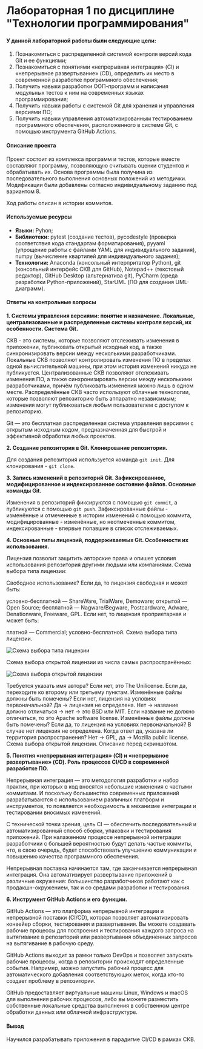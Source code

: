 # Лабораторная 1 по дисциплине "Технологии программирования"

#### У данной лабораторной работы были следующие цели:
1. Познакомиться c распределенной системой контроля версий кода Git и ее функциями;
2. Познакомиться с понятиями «непрерывная интеграция» (CI) и «непрерывное развертывание» (CD), определить их место в современной разработке программного обеспечения;
3. Получить навыки разработки ООП-программ и написания модульных тестов к ним на современных языках программирования;
4. Получить навыки работы с системой Git для хранения и управления версиями ПО;
5. Получить навыки управления автоматизированным тестированием программного обеспечения, расположенного в системе Git, с помощью инструмента GitHub Actions.

#### Описание проекта
Проект состоит из комплекса программ и тестов, которые вместе составляют программу, позволяющую считывать оценки студентов и обрабатывать их. Основа программы была получина из последовательного выполнения основных положений из методички. Модификации были добавлены согласно индивидуальному заданию под вариантом 8.

Ход работы описан в истории коммитов.

#### Используемые ресурсы
- **Языки:** Pyhon;
- **Библиотеки:** pytest (создание тестов), pycodestyle (проверка соответствия кода стандартам форматирования), pyyaml (упрощение работы с файлами YAML для индивидуального задания), numpy (вычисление квартилей для индивидуального задания);
- **Технологии:** Anaconda (консольный интерпритатор Python), git (консольный интерфейс СКВ для GitHub), Notepad++ (текстовый редактор), GitHub Desktop (альтернатива git), PyCharm (среда разработки Python-приложений), StarUML (ПО для создания UML-диаграмм).

#### Ответы на контрольные вопросы
**1. Системы управления версиями: понятие и назначение. Локальные, централизованные и распределенные системы контроля версий, их особенности. Система Git.**

СКВ - это системы, которые позволяют отслеживать изменения в приложении, публиковать открытый исходный код, а также синхронизировать версии между несколькими разработчиками. Локальные СКВ позволяют контролировать изменения ПО в пределах одной вычислительной машины, при этом история изменений никуда не публикуется. Централизованные СКВ позволяют отслеживать изменения ПО, а также синхронизировать версии между несколькими разработчиками, причём публиковать изменения можно лишь в одном месте. Распределённые СКВ часто используют облачные технологии, которые позволяют репозиторию быть аппаратно независимым; изменения могут публиковаться любым пользователем с доступом к репозиторию.

Git — это бесплатная распределенная система управления версиями с открытым исходным кодом, предназначенная для быстрой и эффективной обработки любых проектов.

**2. Создание репозитория в Git. Клонирование репозитория.**

Для создания репозитория используется команда `git init`. Для клонирования - `git clone`.

**3. Запись изменений в репозиторий Git. Зафиксированное, модифицированное и индексированное состояние файлов. Основные команды Git.**

Изменения в репозиторий фиксируются с помощью `git commit`, а публикуются с помощью `git push`. Зафиксированные файлы - изменённые и отмеченные в истории изменений с помощью коммита, модифицированные - изменённые, но неотмеченные коммитом, индексированные - впервые попавшие в список отслеживаемых.

**4. Основные типы лицензий, поддерживаемых Git. Особенности их использования.**

Лицензия позволит защитить авторские права и опишет условия использования репозитория другими людьми или компаниями. Схема выбора типа лицензии:

Свободное использование? Если да, то лицензия свободная и может быть:

условно-бесплатной — ShareWare, TrialWare, Demoware;
открытой — Open Source;
бесплатной — Nagware/Begware, Postcardware, Adware, Denationware, Freeware, GPL.
Если нет, то лицензия проприетарная и может быть:

платной — Commercial;
условно-бесплатной.
Схема выбора типа лицензии.

![Схема выбора типа лицензии](https://github.com/user-attachments/assets/04d21ab0-e53d-4214-a385-abb23d9fd43f)

Схема выбора открытой лицензии из числа самых распространённых:

![Схема выбора открытой лицензии](https://github.com/user-attachments/assets/d10a6adb-11f0-4c39-ad85-4ecc4ffe85f8)


Требуется указать имя автора? Если нет, это The Unilicense. Если да, переходите ко второму или третьему пунктам.
Изменённые файлы должны быть помечены? Если нет, лицензия на условиях первоначальной? Да → лицензия не определена. Нет → название должно отличаться → нет → это BSD или MIT. Если название не должно отличаться, то это Apache software license.
Изменённые файлы должны быть помечены? Если да, то лицензия на условиях первоначальной? В случае нет лицензия не определена. Когда ответ да, указана ли территория распространения? Нет → GPL, да → Mozilla public license.
Схема выбора открытой лицензии. Описание перед скриншотом.

**5. Понятия «непрерывная интеграция» (CI) и «непрерывное развертывание» (CD). Роль процессов CI/CD в современной разработке ПО.**

Непрерывная интеграция — это методология разработки и набор практик, при которых в код вносятся небольшие изменения с частыми коммитами. И поскольку большинство современных приложений разрабатываются с использованием различных платформ и инструментов, то появляется необходимость в механизме интеграции и тестировании вносимых изменений.

С технической точки зрения, цель CI — обеспечить последовательный и автоматизированный способ сборки, упаковки и тестирования приложений. При налаженном процессе непрерывной интеграции разработчики с большей вероятностью будут делать частые коммиты, что, в свою очередь, будет способствовать улучшению коммуникации и повышению качества программного обеспечения.

Непрерывная поставка начинается там, где заканчивается непрерывная интеграция. Она автоматизирует развертывание приложений в различные окружения: большинство разработчиков работают как с продакшн-окружением, так и со средами разработки и тестирования.

**6. Инструмент GitHub Actions и его функции.**

GitHub Actions — это платформа непрерывной интеграции и непрерывной поставки (CI/CD), которая позволяет автоматизировать конвейер сборки, тестирования и развертывания. Вы можете создавать рабочие процессы для построения и тестирования каждого запроса на вытягивание в репозиторий или развертывания объединенных запросов на вытягивание в рабочую среду.

GitHub Actions выходит за рамки только DevOps и позволяет запускать рабочие процессы, когда в репозитории происходят определенные события. Например, можно запустить рабочий процесс для автоматического добавления соответствующих меток, когда кто-то создает проблему в репозитории.

GitHub предоставляет виртуальные машины Linux, Windows и macOS для выполнения рабочих процессов, либо вы можете разместить собственные локальные средства выполнения в собственном центре обработки данных или облачной инфраструктуре.

#### Вывод
Научился разрабатывать приложения в парадигме CI/CD в рамках СКВ.
